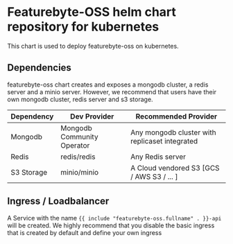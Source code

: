 # Featurebyte-OSS helm chart repository for kubernetes

This chart is used to deploy featurebyte-oss on kubernetes.

## Dependencies

featurebyte-oss chart creates and exposes a mongodb cluster, a redis server and a minio server.
However, we recommend that users have their own mongodb cluster, redis server and s3 storage.

| Dependency | Dev Provider               | Recommended Provider                            |
|------------|----------------------------|-------------------------------------------------|
| Mongodb    | Mongodb Community Operator | Any mongodb cluster with replicaset  integrated |
| Redis      | redis/redis                | Any Redis server                                |
| S3 Storage | minio/minio                | A Cloud vendored S3 [GCS / AWS S3 / ... ]       |

## Ingress / Loadbalancer

A Service with the name `{{ include "featurebyte-oss.fullname" . }}-api` will be created.
We highly recommend that you disable the basic ingress that is created by default and define your own ingress
